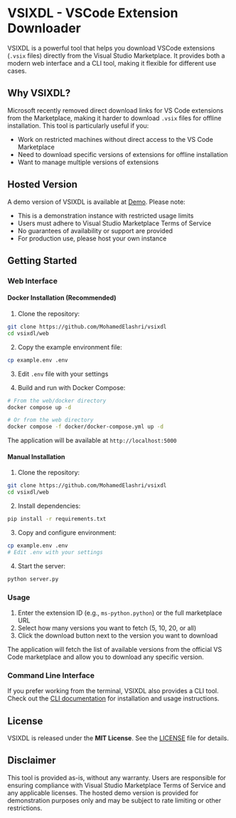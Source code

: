 # VSIXDL - VSCode Extension Downloader

VSIXDL is a powerful tool that helps you download VSCode extensions (`.vsix` files) directly from the Visual Studio Marketplace. It provides both a modern web interface and a CLI tool, making it flexible for different use cases.

## Why VSIXDL?

Microsoft recently removed direct download links for VS Code extensions from the Marketplace, making it harder to download `.vsix` files for offline installation. This tool is particularly useful if you:
- Work on restricted machines without direct access to the VS Code Marketplace
- Need to download specific versions of extensions for offline installation
- Want to manage multiple versions of extensions

## Hosted Version

A demo version of VSIXDL is available at [Demo](https://vsixdl.melashri.net). Please note:
- This is a demonstration instance with restricted usage limits
- Users must adhere to Visual Studio Marketplace Terms of Service
- No guarantees of availability or support are provided
- For production use, please host your own instance

## Getting Started

### Web Interface

#### Docker Installation (Recommended)

1. Clone the repository:
```bash
git clone https://github.com/MohamedElashri/vsixdl
cd vsixdl/web
```

2. Copy the example environment file:
```bash
cp example.env .env
```

3. Edit `.env` file with your settings

4. Build and run with Docker Compose:
```bash
# From the web/docker directory
docker compose up -d

# Or from the web directory
docker compose -f docker/docker-compose.yml up -d
```

The application will be available at `http://localhost:5000`

#### Manual Installation

1. Clone the repository:
```bash
git clone https://github.com/MohamedElashri/vsixdl
cd vsixdl/web
```

2. Install dependencies:
```bash
pip install -r requirements.txt
```

3. Copy and configure environment:
```bash
cp example.env .env
# Edit .env with your settings
```

4. Start the server:
```bash
python server.py
```

### Usage

1. Enter the extension ID (e.g., `ms-python.python`) or the full marketplace URL
2. Select how many versions you want to fetch (5, 10, 20, or all)
3. Click the download button next to the version you want to download

The application will fetch the list of available versions from the official VS Code marketplace and allow you to download any specific version.

### Command Line Interface

If you prefer working from the terminal, VSIXDL also provides a CLI tool. Check out the [CLI documentation](cli/README.md) for installation and usage instructions.

## License

VSIXDL is released under the **MIT License**. See the [LICENSE](LICENSE) file for details.

## Disclaimer

This tool is provided as-is, without any warranty. Users are responsible for ensuring compliance with Visual Studio Marketplace Terms of Service and any applicable licenses. The hosted demo version is provided for demonstration purposes only and may be subject to rate limiting or other restrictions.
